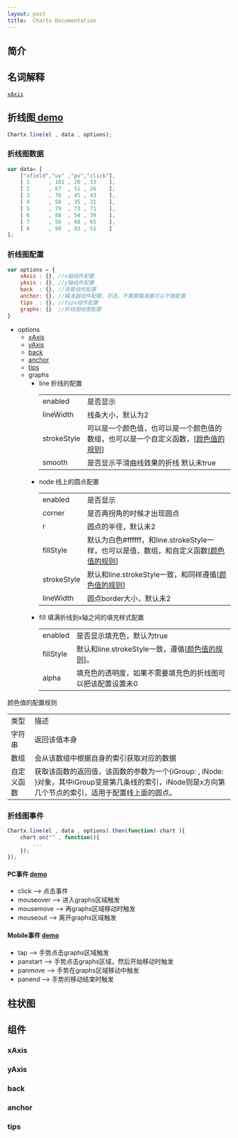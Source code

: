 ```yaml
---
layout: post
title:  Chartx Documentation 
---
```


## 简介

## 名词解释

<code>[xAxis](#xaxis)</code>


## 折线图<a href="http://nickli.github.io/chartx/demo/line/index.html" target="_blank">  demo</a>

```js
Chartx.line(el , data , options);
```

### 折线图数据

```js
var data= [
    ["xfield","uv" ,"pv","click"],
    [ 1      , 101 , 20 , 33    ],
    [ 2      , 67  , 51 , 26    ],
    [ 3      , 76  , 45 , 43    ],
    [ 4      , 58  , 35 , 31    ],
    [ 5      , 79  , 73 , 71    ],
    [ 6      , 88  , 54 , 39    ],
    [ 7      , 56  , 68 , 65    ],
    [ 8      , 99  , 83 , 51    ]
];
```

### 折线图配置

```js
var options = {
    xAxis : {}, //x轴组件配置
    yAxis : {}, //y轴组件配置
    back  : {}, //背景组件配置
    anchor: {}, //瞄准器组件配置，可选，不需要瞄准器可以不做配置
    tips  : {}, //tips组件配置
    graphs: {}  //折线图绘图配置
}
```
 - options
   + [xAxis](#xaxis)
   + [yAxis](#yaxis)
   + [back](#back)
   + [anchor](#anchor)
   + [tips](#tips)
   + graphs
     - line  折线的配置
       <table>
           <tr><td>enabled</td><td>是否显示</td></tr>
           <tr><td>lineWidth</td><td>线条大小，默认为2</td></tr>
           <tr><td>strokeStyle</td><td>可以是一个颜色值，也可以是一个颜色值的数组，也可以是一个自定义函数，[<a href="#color">颜色值的规则</a>]</td></tr>
           <tr><td>smooth</td><td>是否显示平滑曲线效果的折线 默认未true</td></tr>
       </table>
     - node 线上的圆点配置
       <table>
       <tr><td>enabled</td><td>是否显示</td></tr>
       <tr><td>corner</td><td>是否再拐角的时候才出现圆点</td></tr>
       <tr><td>r</td><td>圆点的半径，默认未2</td></tr>
       <tr><td>fillStyle</td><td>默认为白色#ffffff，和line.strokeStyle一样，也可以是值，数组，和自定义函数[<a href="#color">颜色值的规则</a>]</td></tr>
       <tr><td>strokeStyle</td><td>默认和line.strokeStyle一致，和同样遵循[<a href="#color">颜色值的规则</a>]</td></tr>
       <tr><td>lineWidth</td><td>圆点border大小，默认未2</td></tr>
       </table>
     - fill 填满折线到x轴之间的填充样式配置
       <table>
       <tr><td>enabled</td><td>是否显示填充色，默认为true</td></tr>
       <tr><td>fillStyle</td><td>默认和line.strokeStyle一致，遵循[<a href="#color">颜色值的规则</a>]。</td></tr>
       <tr><td>alpha</td><td>填充色的透明度，如果不需要填充色的折线图可以把该配置设置未0</td></tr>
       </table>


<span style="margin-top:50px;" id="color">颜色值的配置规则</span>
<table>
    <tr><td>类型</td><td>描述</td></tr>
    <tr><td>字符串</td><td>返回该值本身</td></tr>
    <tr><td>数组</td><td>会从该数组中根据自身的索引获取对应的数据</td></tr>
    <tr><td>自定义函数</td><td>获取该函数的返回值，该函数的参数为一个{iGroup: , iNode: }对象，其中iGroup变是第几条线的索引，iNode则是x方向第几个节点的索引，适用于配置线上面的圆点。</td></tr>
</table>


### 折线图事件

```js
Chartx.line(el , data , options).then(function( chart ){
    chart.on("" , function(){
        ... 
    });
});
```

#### PC事件  <a target="_blank" href="./demo/line/index_event.html">demo</a>

* click  --> 点击事件
* mouseover --> 进入graphs区域触发
* mousemove --> 再graphs区域移动时触发
* mouseout  --> 离开graphs区域触发

#### Mobile事件 <a target="_blank" href="./demo/line/index_touch.html">demo</a>

* tap --> 手势点击graphs区域触发
* panstart --> 手势点击graphs区域，然后开始移动时触发
* panmove --> 手势在graphs区域移动中触发
* panend --> 手势的移动结束时触发


## 柱状图



## 组件

### xAxis

### yAxis

### back

### anchor

### tips



